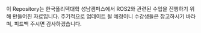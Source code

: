 이 Repository는 한국폴리텍대학 성남캠퍼스에서 ROS2와 관련된 수업을 진행하기 위해 만들어진 자료입니다.
주기적으로 업데이트 될 예정이니 수강생들은 참고하시기 바라며, 피드백 주시면 감사하겠습니다.
